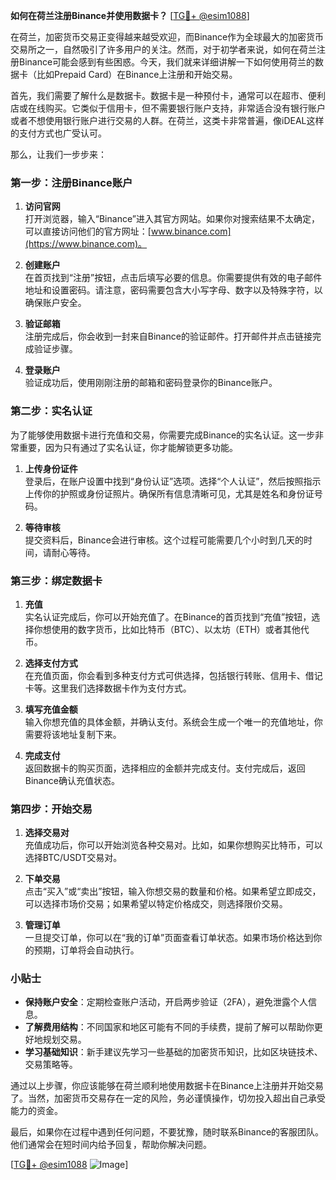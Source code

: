 **如何在荷兰注册Binance并使用数据卡？** [[TG💪+ @esim1088](https://t.me/s/esim1088)]

在荷兰，加密货币交易正变得越来越受欢迎，而Binance作为全球最大的加密货币交易所之一，自然吸引了许多用户的关注。然而，对于初学者来说，如何在荷兰注册Binance可能会感到有些困惑。今天，我们就来详细讲解一下如何使用荷兰的数据卡（比如Prepaid Card）在Binance上注册和开始交易。

首先，我们需要了解什么是数据卡。数据卡是一种预付卡，通常可以在超市、便利店或在线购买。它类似于信用卡，但不需要银行账户支持，非常适合没有银行账户或者不想使用银行账户进行交易的人群。在荷兰，这类卡非常普遍，像iDEAL这样的支付方式也广受认可。

那么，让我们一步步来：

### 第一步：注册Binance账户

1. **访问官网**  
   打开浏览器，输入“Binance”进入其官方网站。如果你对搜索结果不太确定，可以直接访问他们的官方网址：[www.binance.com](https://www.binance.com)。

2. **创建账户**  
   在首页找到“注册”按钮，点击后填写必要的信息。你需要提供有效的电子邮件地址和设置密码。请注意，密码需要包含大小写字母、数字以及特殊字符，以确保账户安全。

3. **验证邮箱**  
   注册完成后，你会收到一封来自Binance的验证邮件。打开邮件并点击链接完成验证步骤。

4. **登录账户**  
   验证成功后，使用刚刚注册的邮箱和密码登录你的Binance账户。

### 第二步：实名认证

为了能够使用数据卡进行充值和交易，你需要完成Binance的实名认证。这一步非常重要，因为只有通过了实名认证，你才能解锁更多功能。

1. **上传身份证件**  
   登录后，在账户设置中找到“身份认证”选项。选择“个人认证”，然后按照指示上传你的护照或身份证照片。确保所有信息清晰可见，尤其是姓名和身份证号码。

2. **等待审核**  
   提交资料后，Binance会进行审核。这个过程可能需要几个小时到几天的时间，请耐心等待。

### 第三步：绑定数据卡

1. **充值**  
   实名认证完成后，你可以开始充值了。在Binance的首页找到“充值”按钮，选择你想使用的数字货币，比如比特币（BTC）、以太坊（ETH）或者其他代币。

2. **选择支付方式**  
   在充值页面，你会看到多种支付方式可供选择，包括银行转账、信用卡、借记卡等。这里我们选择数据卡作为支付方式。

3. **填写充值金额**  
   输入你想充值的具体金额，并确认支付。系统会生成一个唯一的充值地址，你需要将该地址复制下来。

4. **完成支付**  
   返回数据卡的购买页面，选择相应的金额并完成支付。支付完成后，返回Binance确认充值状态。

### 第四步：开始交易

1. **选择交易对**  
   充值成功后，你可以开始浏览各种交易对。比如，如果你想购买比特币，可以选择BTC/USDT交易对。

2. **下单交易**  
   点击“买入”或“卖出”按钮，输入你想交易的数量和价格。如果希望立即成交，可以选择市场价交易；如果希望以特定价格成交，则选择限价交易。

3. **管理订单**  
   一旦提交订单，你可以在“我的订单”页面查看订单状态。如果市场价格达到你的预期，订单将会自动执行。

### 小贴士

- **保持账户安全**：定期检查账户活动，开启两步验证（2FA），避免泄露个人信息。
- **了解费用结构**：不同国家和地区可能有不同的手续费，提前了解可以帮助你更好地规划交易。
- **学习基础知识**：新手建议先学习一些基础的加密货币知识，比如区块链技术、交易策略等。

通过以上步骤，你应该能够在荷兰顺利地使用数据卡在Binance上注册并开始交易了。当然，加密货币交易存在一定的风险，务必谨慎操作，切勿投入超出自己承受能力的资金。

最后，如果你在过程中遇到任何问题，不要犹豫，随时联系Binance的客服团队。他们通常会在短时间内给予回复，帮助你解决问题。

[[TG💪+ @esim1088](https://t.me/s/esim1088) ![Image](https://i.postimg.cc/4NQfJmqS/Snipaste-2025-05-13-00-14-12.png)]